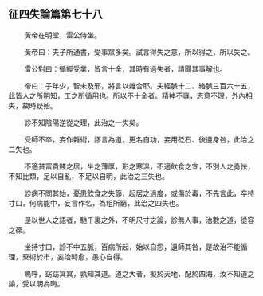 ## 征四失論篇第七十八
<p>&emsp;&emsp;
黃帝在明堂，雷公侍坐。
</p>
<p>&emsp;&emsp;
黃帝曰：夫子所通書，受事眾多矣。試言得失之意，所以得之，所以失之。
</p>
<p>&emsp;&emsp;
雷公對曰：循經受業，皆言十全，其時有過失者，請聞其事解也。
</p>
<p>&emsp;&emsp;
帝曰：子年少，智未及邪，將言以雜合耶。夫經脈十二、絡脈三百六十五，此皆人之所明知，工之所循用也。所以不十全者。精神不專，志意不理，外內相失，故時疑殆。
</p>
<p>&emsp;&emsp;
診不知陰陽逆從之理，此治之一失矣。
</p>
<p>&emsp;&emsp;
受師不卒，妄作雜術，謬言為道，更名自功，妄用砭石、後遺身咎，此治之二失也。
</p>
<p>&emsp;&emsp;
不適貧富貴賤之居，坐之薄厚，形之寒溫，不適飲食之宜，不別人之勇怯，不知比類，足以自亂，不足以自明，此治之三失也。
</p>
<p>&emsp;&emsp;
診病不問其始，憂患飲食之失節，起居之過度，或傷於毒，不先言此，卒持寸口，何病能中，妄言作名，為粗所窮，此治之四失也。
</p>
<p>&emsp;&emsp;
是以世人之語者，馳千裏之外，不明尺寸之論，診無人事，治數之道，從容之葆。
</p>
<p>&emsp;&emsp;
坐持寸口，診不中五脈，百病所起，始以自怨，遺師其咎，是故治不能循理，棄術於市，妄治時愈，愚心自得。
</p>
<p>&emsp;&emsp;
嗚呼，窈窈冥冥，孰知其道。道之大者，擬於天地，配於四海，汝不知道之諭，受以明為晦。
</p>

